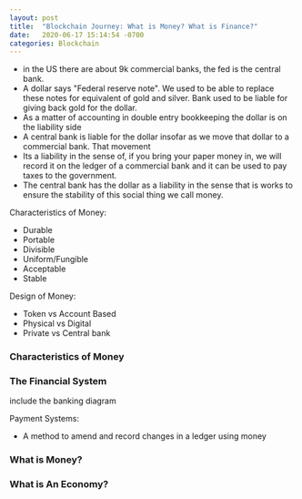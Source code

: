 ```yaml
---
layout: post
title:  "Blockchain Journey: What is Money? What is Finance?"
date:   2020-06-17 15:14:54 -0700
categories: Blockchain
---
```



- in the US there are about 9k commercial banks, the fed is the central bank.
- A dollar says "Federal reserve note". We used to be able to replace these notes for equivalent of gold and silver. Bank used to be liable for giving back gold for the dollar.
- As a matter of accounting in double entry bookkeeping the dollar is on the liability side
- A central bank is liable for the dollar insofar as we move that dollar to a commercial bank. That movement 
- Its a liability in the sense of, if you bring your paper money in, we will record it on the ledger of a commercial bank and it can be used to pay taxes to the government.
- The central bank has the dollar as a liability in the sense that is works to ensure the stability of this social thing we call money. 

Characteristics of Money:
- Durable 
- Portable
- Divisible
- Uniform/Fungible
- Acceptable
- Stable

Design of Money:
- Token vs Account Based
- Physical vs Digital
- Private vs Central bank

### Characteristics of Money

### The Financial System
include the banking diagram

Payment Systems: 
- A method to amend and record changes in a ledger using money

### What is Money?



### What is An Economy? 
